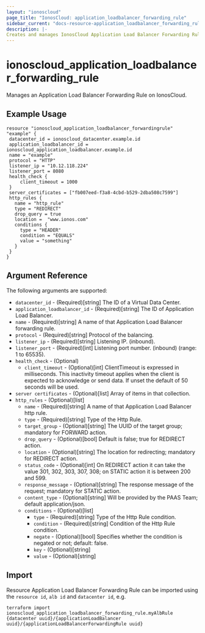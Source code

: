 ```yaml
---
layout: "ionoscloud"
page_title: "IonosCloud: application_loadbalancer_forwarding_rule"
sidebar_current: "docs-resource-application_loadbalancer_forwarding_rule"
description: |-
Creates and manages IonosCloud Application Load Balancer Forwarding Rule.
---
```


# ionoscloud_application_loadbalancer_forwarding_rule

Manages an Application Load Balancer Forwarding Rule on IonosCloud.

## Example Usage

```hcl
resource "ionoscloud_application_loadbalancer_forwardingrule" "example" {
 datacenter_id = ionoscloud_datacenter.example.id
 application_loadbalancer_id = ionoscloud_application_loadbalancer.example.id
 name = "example"
 protocol = "HTTP"
 listener_ip = "10.12.118.224"
 listener_port = 8080
 health_check {
     client_timeout = 1000
 }
 server_certificates = ["fb007eed-f3a8-4cbd-b529-2dba508c7599"]
 http_rules {
   name = "http_rule"
   type = "REDIRECT"
   drop_query = true
   location =  "www.ionos.com"
   conditions {
     type = "HEADER"
     condition = "EQUALS"
     value = "something"
   }
 }
}
```

## Argument Reference

The following arguments are supported:

- `datacenter_id` - (Required)[string] The ID of a Virtual Data Center.
- `application_loadbalancer_id` - (Required)[string] The ID of Application Load Balancer.
- `name` - (Required)[string] A name of that Application Load Balancer forwarding rule.
- `protocol` - (Required)[string] Protocol of the balancing.
- `listener_ip` - (Required)[string] Listening IP. (inbound).
- `listener_port` - (Required)[int] Listening port number. (inbound) (range: 1 to 65535).
- `health_check` - (Optional)
    - `client_timeout` - (Optional)[int] ClientTimeout is expressed in milliseconds. This inactivity timeout applies when the client is expected to acknowledge or send data. If unset the default of 50 seconds will be used.
- `server certificates` - (Optional)[list] Array of items in that collection.
- `http_rules` - (Optional)[list]
  - `name` - (Required)[string] A name of that Application Load Balancer http rule.
  - `type` - (Required)[string] Type of the Http Rule.
  - `target_group` - (Optional)[string] The UUID of the target group; mandatory for FORWARD action.
  - `drop_query` - (Optional)[bool] Default is false; true for REDIRECT action.
  - `location` - (Optional)[string] The location for redirecting; mandatory for REDIRECT action.
  - `status_code` - (Optional)[int] On REDIRECT action it can take the value 301, 302, 303, 307, 308; on STATIC action it is between 200 and 599.
  - `response_message` - (Optional)[string] The response message of the request; mandatory for STATIC action.
  - `content_type` - (Optional)[string] Will be provided by the PAAS Team; default application/json.
  - `conditions` - (Optional)[list] 
    - `type` - (Required)[string] Type of the Http Rule condition.
    - `condition` - (Required)[string] Condition of the Http Rule condition.
    - `negate` - (Optional)[bool] Specifies whether the condition is negated or not; default: false.
    - `key` - (Optional)[string] 
    - `value` - (Optional)[string]

## Import

Resource Application Load Balancer Forwarding Rule can be imported using the `resource id`, `alb id` and `datacenter id`, e.g.

```shell
terraform import ionoscloud_application_loadbalancer_forwarding_rule.myAlbRule {datacenter uuid}/{applicationLoadBalancer uuid}/{applicationLoadBalancerForwardingRule uuid}
```